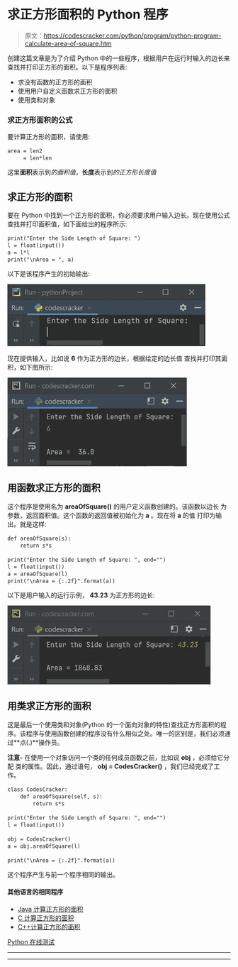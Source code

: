 # 求正方形面积的 Python 程序

> 原文：<https://codescracker.com/python/program/python-program-calculate-area-of-square.htm>

创建这篇文章是为了介绍 Python 中的一些程序，根据用户在运行时输入的边长来查找并打印正方形的面积。以下是程序列表:

*   求没有函数的正方形的面积
*   使用用户自定义函数求正方形的面积
*   使用类和对象

### 求正方形面积的公式

要计算正方形的面积，请使用:

```
area = len2
     = len*len
```

这里**面积**表示到*的面积值*，**长度**表示到*的正方形长度值*

## 求正方形的面积

要在 Python 中找到一个正方形的面积，你必须要求用户输入边长。现在使用公式查找并打印面积值，如下面给出的程序所示:

```
print("Enter the Side Length of Square: ")
l = float(input())
a = l*l
print("\nArea = ", a)
```

以下是该程序产生的初始输出:

![calculate area of square python](img/06a4cad516dce20c3417cfa2c88c6fde.png)

现在提供输入，比如说 **6** 作为正方形的边长，根据给定的边长值 查找并打印其面积，如下图所示:

![area of square python](img/2646c717c749608bc263d9baa5a0b026.png)

## 用函数求正方形的面积

这个程序是使用名为 **areaOfSquare()** 的用户定义函数创建的。该函数以边长 为参数，返回面积值。这个函数的返回值被初始化为 **a** 。现在将 **a** 的值 打印为输出。就是这样:

```
def areaOfSquare(s):
    return s*s

print("Enter the Side Length of Square: ", end="")
l = float(input())
a = areaOfSquare(l)
print("\nArea = {:.2f}".format(a))
```

以下是用户输入的运行示例， **43.23** 为正方形的边长:

![python calculate area of square](img/4a19b6408a368151ac2de3174840c381.png)

## 用类求正方形的面积

这是最后一个使用类和对象(Python 的一个面向对象的特性)查找正方形面积的程序。该程序与使用函数创建的程序没有什么相似之处。唯一的区别是，我们必须通过**点(.)**操作员。

**注意-** 在使用一个对象访问一个类的任何成员函数之前，比如说 **obj** ，必须给它分配 类的属性。因此，通过语句， **obj = CodesCracker()** ，我们已经完成了工作。

```
class CodesCracker:
    def areaOfSquare(self, s):
        return s*s

print("Enter the Side Length of Square: ", end="")
l = float(input())

obj = CodesCracker()
a = obj.areaOfSquare(l)

print("\nArea = {:.2f}".format(a))
```

这个程序产生与前一个程序相同的输出。

#### 其他语言的相同程序

*   [Java 计算正方形的面积](/java/program/java-program-calculate-area-perimeter.htm)
*   [C 计算正方形的面积](/c/program/c-program-calculate-area-perimeter.htm)
*   [C++计算正方形的面积](/cpp/program/cpp-program-calculate-area-perimeter.htm)

[Python 在线测试](/exam/showtest.php?subid=10)

* * *

* * *
